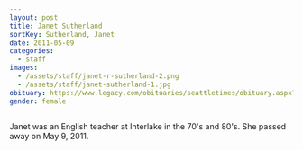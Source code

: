 ```yaml
---
layout: post
title: Janet Sutherland
sortKey: Sutherland, Janet
date: 2011-05-09
categories:
  - staff
images:
  - /assets/staff/janet-r-sutherland-2.png
  - /assets/staff/janet-sutherland-1.jpg
obituary: https://www.legacy.com/obituaries/seattletimes/obituary.aspx?pid=151504027
gender: female
---
```

Janet was an English teacher at Interlake in the 70's and 80's. She passed away on May 9, 2011.
